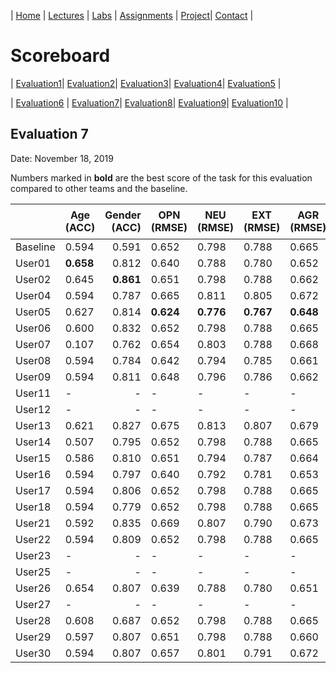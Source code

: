 
| [Home](../index.md) | [Lectures](../lectures.md) | [Labs](../labs.md) | [Assignments](../assignments.md) | [Project](../project.md)| [Contact](../contact.md) |


# Scoreboard

| [Evaluation1](evaluation1.md)| [Evaluation2](evaluation2.md)| [Evaluation3](evaluation3.md)| [Evaluation4](evaluation4.md)| [Evaluation5](evaluation5.md) | 

| [Evaluation6](evaluation6.md) | [Evaluation7](evaluation7.md)| [Evaluation8](evaluation8.md)| [Evaluation9](evaluation9.md)| [Evaluation10](evaluation10.md) | 

## Evaluation 7

Date: November 18, 2019

Numbers marked in **bold** are the best score of the task for this evaluation compared to other teams and the baseline.

|       | Age (ACC) | Gender (ACC) | OPN (RMSE) | NEU (RMSE) | EXT (RMSE) | AGR (RMSE) | CON (RMSE) | Full Grade |  Rank 🏆|
|-------|--------------|----------:|------------|------------|------------|------------|------------|------------|-------|
| Baseline|0.594|0.591|0.652|0.798|0.788|0.665|0.734|-||
| User01 |**0.658**|0.812|0.640|0.788|0.780|0.652|0.711|-|-|
| User02 |0.645|**0.861**|0.651|0.798|0.788|0.662|0.730|-|-|
| User04 |0.594|0.787|0.665|0.811|0.805|0.672|0.750|-|-|
| User05 |0.627|0.814|**0.624**|**0.776**|**0.767**|**0.648**|**0.705**|-|-|
| User06 |0.600|0.832|0.652|0.798|0.788|0.665|0.734|-|-|
| User07 |0.107|0.762|0.654|0.803|0.788|0.668|0.733|-|-|
| User08 |0.594|0.784|0.642|0.794|0.785|0.661|0.714|-|-|
| User09 |0.594|0.811|0.648|0.796|0.786|0.662|0.726|-|-|
| User11 |-|-|-|-|-|-|-|-|-|
| User12 |-|-|-|-|-|-|-|-|-|
| User13 |0.621|0.827|0.675|0.813|0.807|0.679|0.734|-|-|
| User14 |0.507|0.795|0.652|0.798|0.788|0.665|0.734|-|-|
| User15 |0.586|0.810|0.651|0.794|0.787|0.664|0.726|-|-|
| User16 |0.594|0.797|0.640|0.792|0.781|0.653|0.712|-|-|
| User17 |0.594|0.806|0.652|0.798|0.788|0.665|0.734|-|-|
| User18 |0.594|0.779|0.652|0.798|0.788|0.665|0.734|-|-|
| User21 |0.592|0.835|0.669|0.807|0.790|0.673|0.746|-|-|
| User22 |0.594|0.809|0.652|0.798|0.788|0.665|0.734|-|-|
| User23 |-|-|-|-|-|-|-|-|-|
| User25 |-|-|-|-|-|-|-|-|-|
| User26 |0.654|0.807|0.639|0.788|0.780|0.651|0.713|-|-|
| User27 |-|-|-|-|-|-|-|-|-|
| User28 |0.608|0.687|0.652|0.798|0.788|0.665|0.734|-|-|
| User29 |0.597|0.807|0.651|0.798|0.788|0.660|0.729|-|-|
| User30 |0.594|0.807|0.657|0.801|0.791|0.672|0.742|-|-|
